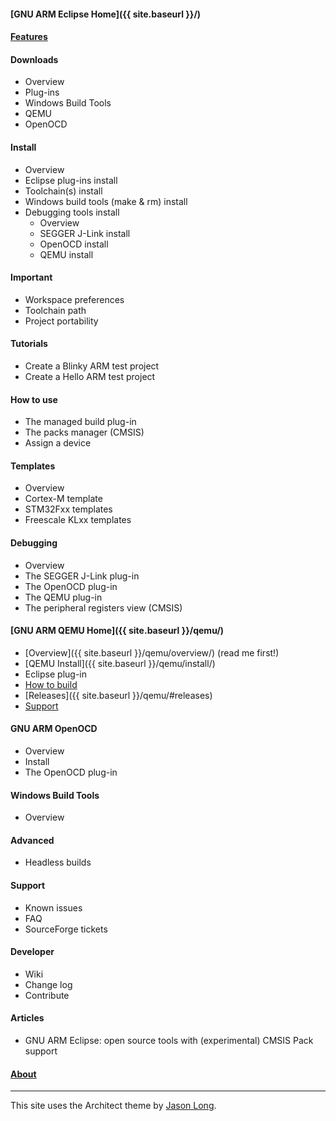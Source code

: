 
#### [GNU ARM Eclipse Home]({{ site.baseurl }}/)

#### [Features](features)

#### Downloads

* Overview
* Plug-ins
* Windows Build Tools
* QEMU
* OpenOCD

#### Install

* Overview
* Eclipse plug-ins install
* Toolchain(s) install
* Windows build tools (make & rm) install
* Debugging tools install
  * Overview
  * SEGGER J-Link install
  * OpenOCD install
  * QEMU install

#### Important

* Workspace preferences
* Toolchain path
* Project portability

#### Tutorials

* Create a Blinky ARM test project
* Create a Hello ARM test project

#### How to use

* The managed build plug-in
* The packs manager (CMSIS)
* Assign a device

#### Templates

* Overview
* Cortex-M template
* STM32Fxx templates
* Freescale KLxx templates

#### Debugging

* Overview
* The SEGGER J-Link plug-in
* The OpenOCD plug-in
* The QEMU plug-in
* The peripheral registers view (CMSIS)

#### [GNU ARM QEMU Home]({{ site.baseurl }}/qemu/)

* [Overview]({{ site.baseurl }}/qemu/overview/) (read me first!)
* [QEMU Install]({{ site.baseurl }}/qemu/install/)
* Eclipse plug-in
* [How to build](http://localhost:4000/qemu/how-to-build)
* [Releases]({{ site.baseurl }}/qemu/#releases)
* [Support](https://github.com/gnuarmeclipse/qemu/issues/1)

#### GNU ARM OpenOCD

* Overview
* Install
* The OpenOCD plug-in

#### Windows Build Tools

* Overview

#### Advanced

* Headless builds

#### Support

* Known issues
* FAQ
* SourceForge tickets

#### Developer

* Wiki
* Change log
* Contribute

#### Articles
* GNU ARM Eclipse: open source tools with (experimental) CMSIS Pack support

#### [About]()

- - -

This site uses the Architect theme by [Jason Long](https://twitter.com/jasonlong).
